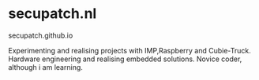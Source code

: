 secupatch.nl
============

secupatch.github.io

Experimenting and realising projects with IMP,Raspberry and Cubie-Truck.
Hardware engineering and realising embedded solutions.
Novice coder, although i am learning.

